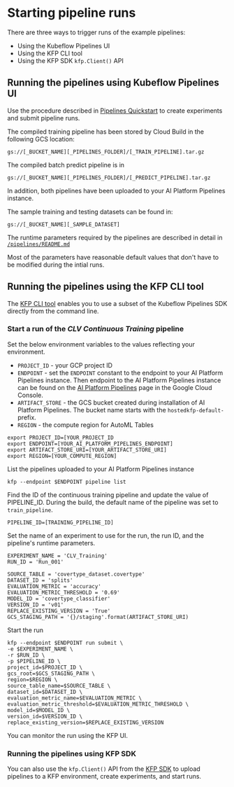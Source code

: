 # Starting pipeline runs

There are three ways to trigger runs of the example pipelines:
- Using the Kubeflow Pipelines UI
- Using the KFP CLI tool
- Using the KFP SDK `kfp.Client()` API


## Running the pipelines using Kubeflow Pipelines UI

Use the procedure described in [Pipelines Quickstart](https://www.kubeflow.org/docs/pipelines/pipelines-quickstart/) to create experiments and submit pipeline runs.

The compiled training pipeline has been stored by Cloud Build in the following GCS location:

`gs://[_BUCKET_NAME][_PIPELINES_FOLDER]/[_TRAIN_PIPELINE].tar.gz`

The compiled batch predict pipeline is in

`gs://[_BUCKET_NAME][_PIPELINES_FOLDER]/[_PREDICT_PIPELINE].tar.gz`

In addition, both pipelines have been uploaded to your AI Platform Pipelines instance.

The sample training and testing datasets can be found in:

`gs://[_BUCKET_NAME][_SAMPLE_DATASET]`

The runtime parameters required by the pipelines are described in detail in [`/pipelines/README.md`](/pipelines/README.md)

Most of the parameters have reasonable default values that don't have to be modified during the intial runs.

## Running the pipelines using the KFP CLI tool

The [KFP CLI tool](https://www.kubeflow.org/docs/pipelines/sdk/sdk-overview/) enables you to use a subset of the Kubeflow Pipelines SDK directly from the command line. 

### Start a run of the *CLV Continuous Training* pipeline

Set the below environment variables to the values reflecting your environment. 

- `PROJECT_ID` - your GCP project ID
- `ENDPOINT` - set the `ENDPOINT` constant to the endpoint to your AI Platform Pipelines instance. Then endpoint to the AI Platform Pipelines instance can be found on the [AI Platform Pipelines](https://console.cloud.google.com/ai-platform/pipelines/clusters) page in the Google Cloud Console.
- `ARTIFACT_STORE` - the GCS bucket created during installation of AI Platform Pipelines. The bucket name starts with the `hostedkfp-default-` prefix.
- `REGION` - the compute region for AutoML Tables

```
export PROJECT_ID=[YOUR_PROJECT_ID
export ENDPOINT=[YOUR_AI_PLATFORM_PIPELINES_ENDPOINT]
export ARTIFACT_STORE_URI=[YOUR_ARTIFACT_STORE_URI]
export REGION=[YOUR_COMPUTE_REGION]
```

List the pipelines uploaded to your AI Platform Pipelines instance
```
kfp --endpoint $ENDPOINT pipeline list
```

Find the ID of the continuous training pipeline and update the value of PIPELINE_ID. During the build, the default name of the pipeline was set to `train_pipeline`.
```
PIPELINE_ID=[TRAINING_PIPELINE_ID]
```

Set the name of an experiment to use for the run, the run ID, and the pipeline's runtime parameters.
```
EXPERIMENT_NAME = 'CLV_Training'
RUN_ID = 'Run_001'

SOURCE_TABLE = 'covertype_dataset.covertype'
DATASET_ID = 'splits'
EVALUATION_METRIC = 'accuracy'
EVALUATION_METRIC_THRESHOLD = '0.69'
MODEL_ID = 'covertype_classifier'
VERSION_ID = 'v01'
REPLACE_EXISTING_VERSION = 'True'
GCS_STAGING_PATH = '{}/staging'.format(ARTIFACT_STORE_URI)
```

Start the run
```
kfp --endpoint $ENDPOINT run submit \
-e $EXPERIMENT_NAME \
-r $RUN_ID \
-p $PIPELINE_ID \
project_id=$PROJECT_ID \
gcs_root=$GCS_STAGING_PATH \
region=$REGION \
source_table_name=$SOURCE_TABLE \
dataset_id=$DATASET_ID \
evaluation_metric_name=$EVALUATION_METRIC \
evaluation_metric_threshold=$EVALUATION_METRIC_THRESHOLD \
model_id=$MODEL_ID \
version_id=$VERSION_ID \
replace_existing_version=$REPLACE_EXISTING_VERSION
```
 You can monitor the run using the KFP UI.


### Running the pipelines using KFP SDK

You can also use the `kfp.Client()` API from the [KFP SDK](https://www.kubeflow.org/docs/pipelines/sdk/sdk-overview/) to upload pipelines to a KFP environment, create experiments, and start runs.






